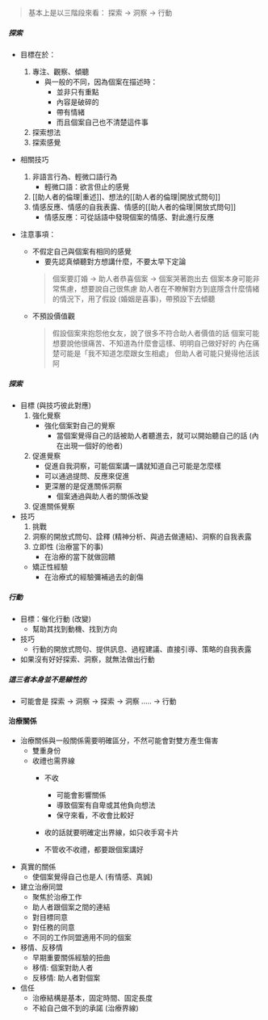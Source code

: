 
>基本上是以三階段來看：
> 探索 -> 洞察 -> 行動

##### 探索
- 目標在於：
	1. 專注、觀察、傾聽
		- 與一般的不同，因為個案在描述時：
			- 並非只有重點
			- 內容是破碎的
			- 帶有情緒
			- 而且個案自己也不清楚這件事
	2. 探索想法
	3. 探索感覺

- 相關技巧
	1. 非語言行為、輕微口語行為
		- 輕微口語：欲言但止的感覺
	2. [[助人者的倫理|重述]]、想法的[[助人者的倫理|開放式問句]]
	3. 情感反應、情感的自我表露、情感的[[助人者的倫理|開放式問句]]
		- 情感反應：可從話語中發現個案的情感、對此進行反應
- 注意事項：
	- 不假定自己與個案有相同的感覺
		- 要先認真傾聽對方想講什麼，不要太早下定論
		> 個案要訂婚 -> 助人者恭喜個案 -> 個案哭著跑出去
		> 個案本身可能非常焦慮，想要說自己很焦慮
		> 助人者在不瞭解對方到底隱含什麼情緒的情況下，用了假設 (婚姻是喜事)，帶預設下去傾聽
	- 不預設價值觀
		> 假設個案來抱怨他女友，說了很多不符合助人者價值的話
		> 個案可能想要說他很痛苦、不知道為什麼會這樣、明明自己做好好的
		> 內在痛楚可能是「我不知道怎麼跟女生相處」
		> 但助人者可能只覺得他活該阿


##### 探索
- 目標 (與技巧彼此對應)
	1. 強化覺察
		- 強化個案對自己的覺察
			- 當個案覺得自己的話被助人者聽進去，就可以開始聽自己的話 (內在出現一個好的他者)
	2. 促進覺察
		- 促進自我洞察，可能個案講一講就知道自己可能是怎麼樣
		- 可以通過提問、反應來促進
		- 更深層的是促進關係洞察
			- 個案通過與助人者的關係改變
	3. 促進關係覺察
- 技巧
	1. 挑戰
	2. 洞察的開放式問句、詮釋 (精神分析、與過去做連結)、洞察的自我表露
	3. 立即性 (治療當下的事)
		- 在治療的當下就做回饋
	- 矯正性經驗
		- 在治療式的經驗彌補過去的創傷
##### 行動
- 目標：催化行動 (改變)
	- 幫助其找到動機、找到方向
- 技巧
	- 行動的開放式問句、提供訊息、過程建議、直接引導、策略的自我表露
- 如果沒有好好探索、洞察，就無法做出行動

##### 這三者本身並不是線性的
- 可能會是 探索 -> 洞察 -> 探索 -> 洞察  ..... -> 行動

#### 治療關係
- 治療關係與一般關係需要明確區分，不然可能會對雙方產生傷害
	- 雙重身份
	- 收禮也需界線
		- 不收
			- 可能會影響關係
			- 導致個案有自卑或其他負向想法
			- 保守來看，不收會比較好

		- 收的話就要明確定出界線，如只收手寫卡片 
		- 不管收不收禮，都要跟個案講好
- 真實的關係
	- 使個案覺得自己也是人 (有情感、真誠)
- 建立治療同盟
	- 聚焦於治療工作
	- 助人者跟個案之間的連結
	- 對目標同意
	- 對任務的同意
	- 不同的工作同盟適用不同的個案
- 移情、反移情
	- 早期重要關係經驗的扭曲
	- 移情: 個案對助人者
	- 反移情: 助人者對個案
- 信任
	- 治療結構是基本，固定時間、固定長度
	- 不給自己做不到的承諾 (治療界線)